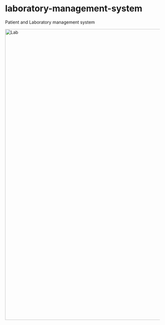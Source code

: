 # laboratory-management-system
Patient and Laboratory management system

<img width="948" alt="Lab" src="https://github.com/user-attachments/assets/2d540b52-e0c9-4f7d-8d37-fe0944a31c6a" />
